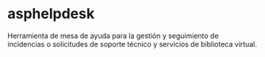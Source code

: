 # asphelpdesk

Herramienta de mesa de ayuda para la gestión y seguimiento de incidencias o solicitudes de soporte técnico y servicios de biblioteca virtual.